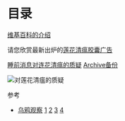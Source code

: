 
# 目录
[维基百科的介绍](https://zh.wikipedia.org/zh-cn/%E8%BF%9E%E8%8A%B1%E6%B8%85%E7%98%9F%E8%83%B6%E5%9B%8A)

请您欣赏最新出炉的[莲花清瘟胶囊广告](莲花清瘟胶囊.mp4)

[睡前消息对连花清瘟的质疑](https://mp.weixin.qq.com/s/pM8WaU_bgtF3EPR6j45iZg) [Archive备份](https://archive.ph/R8DJu)
 
![对莲花清瘟的质疑](对莲花清瘟的质疑.jpg)

参考
 * [乌鸦观察](https://t.me/bigcrowdev) [1](https://t.me/bigcrowdev/23112) [2](https://t.me/bigcrowdev/23139) [3](https://t.me/bigcrowdev/23143) [4](https://t.me/bigcrowdev/23155)
